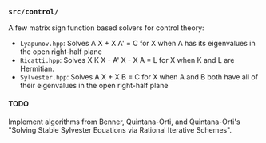 ### `src/control/`

A few matrix sign function based solvers for control theory:

-  `Lyapunov.hpp`: Solves A X + X A' = C for X when A has its eigenvalues
   in the open right-half plane
-  `Ricatti.hpp`: Solves X K X - A' X - X A = L for X when K and L are 
   Hermitian.
-  `Sylvester.hpp`: Solves A X + X B = C for X when A and B both have all of 
   their eigenvalues in the open right-half plane

#### TODO

Implement algorithms from Benner, Quintana-Orti, and Quintana-Orti's 
"Solving Stable Sylvester Equations via Rational Iterative Schemes".
